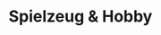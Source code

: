 ---
layout: rubric
title: Spielzeug & Hobby
headline: "Die besten Online-Shops für pädagogisch wertvolle Spielzeuge und umweltbewusste Hobbys"
shortDescription: "Die besten Online-Shops für pädagogisch wertvolle Spielzeuge und umweltbewusste Hobbys"
description: ""
---